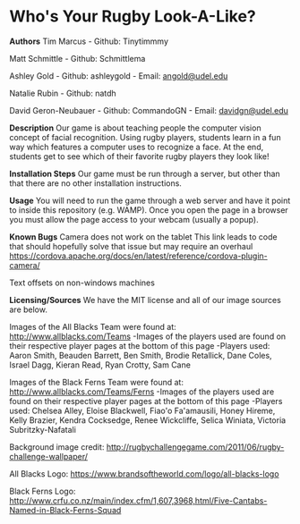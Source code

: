 **Who's Your Rugby Look-A-Like?**
===================

**Authors**
Tim Marcus - Github: Tinytimmmy

Matt Schmittle - Github: Schmittlema

Ashley Gold - Github: ashleygold - Email: angold@udel.edu

Natalie Rubin - Github: natdh

David Geron-Neubauer - Github: CommandoGN - Email: davidgn@udel.edu


**Description**
Our game is about teaching people the computer vision concept of facial recognition. Using rugby players, students learn in a fun way which features a computer uses to recognize a face. At the end, students get to see which of their favorite rugby players they look like!

**Installation Steps**
Our game must be run through a server, but other than that there are no other installation instructions.

**Usage**
You will need to run the game through a web server and have it point to inside this repository (e.g. WAMP). Once you open the page in a browser you must allow the page access to your webcam (usually a popup).

**Known Bugs**
Camera does not work on the tablet
This link leads to code that should hopefully solve that issue but may require an overhaul
https://cordova.apache.org/docs/en/latest/reference/cordova-plugin-camera/

Text offsets on non-windows machines

**Licensing/Sources**
We have the MIT license and all of our image sources are below.

Images of the All Blacks Team were found at: http://www.allblacks.com/Teams
     -Images of the players used are found on their respective player pages at the bottom of this page
     -Players used: Aaron Smith, Beauden Barrett, Ben Smith, Brodie Retallick, Dane Coles, Israel Dagg, Kieran Read, Ryan Crotty, Sam Cane

Images of the Black Ferns Team were found at: http://www.allblacks.com/Teams/Ferns
      -Images of the players used are found on their respective player pages at the bottom of this page
     -Players used: Chelsea Alley, Eloise Blackwell, Fiao'o Fa'amausili, Honey Hireme, Kelly Brazier, Kendra Cocksedge, Renee Wickcliffe, Selica Winiata, Victoria Subritzky-Nafatali

Background image credit: http://rugbychallengegame.com/2011/06/rugby-challenge-wallpaper/

All Blacks Logo: https://www.brandsoftheworld.com/logo/all-blacks-logo

Black Ferns Logo: http://www.crfu.co.nz/main/index.cfm/1,607,3968,html/Five-Cantabs-Named-in-Black-Ferns-Squad

